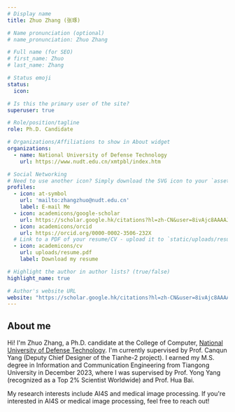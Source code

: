 ```yaml
---
# Display name
title: Zhuo Zhang (张琢)

# Name pronunciation (optional)
# name_pronunciation: Zhuo Zhang

# Full name (for SEO)
# first_name: Zhuo
# last_name: Zhang

# Status emoji
status:
  icon: 

# Is this the primary user of the site?
superuser: true

# Role/position/tagline
role: Ph.D. Candidate

# Organizations/Affiliations to show in About widget
organizations:
  - name: National University of Defense Technology
    url: https://www.nudt.edu.cn/xmtpbl/index.htm

# Social Networking
# Need to use another icon? Simply download the SVG icon to your `assets/media/icons/` folder.
profiles:
  - icon: at-symbol
    url: 'mailto:zhangzhuo@nudt.edu.cn'
    label: E-mail Me
  - icon: academicons/google-scholar
    url: https://scholar.google.hk/citations?hl=zh-CN&user=8ivAjc8AAAAJ
  - icon: academicons/orcid
    url: https://orcid.org/0000-0002-3506-232X
  # Link to a PDF of your resume/CV - upload it to `static/uploads/resume.pdf`
  - icon: academicons/cv
    url: uploads/resume.pdf
    label: Download my resume

# Highlight the author in author lists? (true/false)
highlight_name: true

# Author's website URL
website: "https://scholar.google.hk/citations?hl=zh-CN&user=8ivAjc8AAAAJ"
---
```

## About me

Hi! I'm Zhuo Zhang, a Ph.D. candidate at the College of Computer, [National University of Defense Technology](https://www.nudt.edu.cn/xmtpbl/index.htm). I'm currently supervised by Prof. Canqun Yang (Deputy Chief Designer of the Tianhe-2 project). I earned my M.S. degree in Information and Communication Engineering from Tiangong University in December 2023, where I was supervised by Prof. Yong Yang (recognized as a Top 2% Scientist Worldwide) and Prof. Hua Bai.

My research interests include AI4S and medical image processing. If you're interested in AI4S or medical image processing, feel free to reach out!
